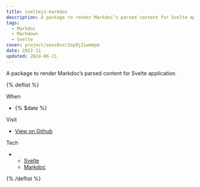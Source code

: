 ```yaml
---
title: sveltejs-markdoc
description: A package to render Markdoc’s parsed content for Svelte application.
tags:
  - Markdoc
  - Markdown
  - Svelte
cover: project/xees0vxr2op9j2iwmmpm
date: 2022-11
updated: 2024-06-21
---
```


A package to render Markdoc’s parsed content for Svelte application.

{% deflist %}

When

- {% $date %}

Visit

- [View on Github](https://github.com/yuchengkuo/sveltejs-markdoc)

Tech

- - [Svelte](https://svelte.dev)
  - [Markdoc](https://markdoc.dev)

{% /deflist %}
